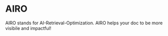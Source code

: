 # AIRO
AIRO stands for AI-Retrieval-Optimization. AIRO helps your doc to be more visibile and impactful!
